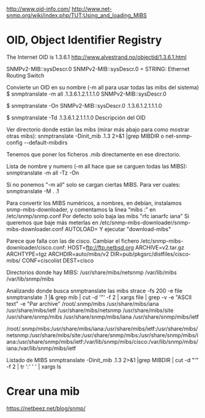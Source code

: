 http://www.oid-info.com/
http://www.net-snmp.org/wiki/index.php/TUT:Using_and_loading_MIBS


# OID, Object Identifier Registry

The Internet OID is 1.3.6.1
http://www.alvestrand.no/objectid/1.3.6.1.html

SNMPv2-MIB::sysDescr.0
SNMPv2-MIB::sysDescr.0 = STRING: Ethernet Routing Switch

Convierte un OID en su nombre (-m all para usar todas las mibs del sistema)
$ snmptranslate -m all .1.3.6.1.2.1.1.1.0
SNMPv2-MIB::sysDescr.0

$ snmptranslate -On SNMPv2-MIB::sysDescr.0
.1.3.6.1.2.1.1.1.0

$ snmptranslate -Td .1.3.6.1.2.1.1.1.0
Descripción del OID

Ver directorio donde están las mibs (mirar más abajo para como mostrar otras mibs):
snmptranslate -Dinit_mib .1.3 2>&1 |grep MIBDIR
o
net-snmp-config --default-mibdirs

Tenemos que poner los ficheros .mib directamente en ese directorio.


Lista de nombre y numero (-m all hace que se carguen todas las MIBS):
snmptranslate -m all -Tz -On

Si no ponemos "-m all" solo se cargan ciertas MIBS.
Para ver cuales: snmptranslate -M . .1



Para convertir los MIBS numéricos, a nombres, en debían, instalamos snmp-mibs-downloader, y comentamos la línea “mibs :” en /etc/snmp/snmp.conf
Por defecto solo baja las mibs "rfc ianarfc iana"
Si queremos que baje más meterlas en /etc/snmp-mibs-downloader/snmp-mibs-downloader.conf AUTOLOAD=
Y ejecutar "download-mibs"

Parece que falla con las de cisco.
Cambiar el fichero /etc/snmp-mibs-downloader/cisco.conf:
HOST=ftp://ftp.netbsd.org
ARCHIVE=v2.tar.gz
ARCHTYPE=tgz
ARCHDIR=auto/mibs/v2
DIR=pub/pkgsrc/distfiles/cisco-mibs/
CONF=ciscolist
DEST=cisco


Directorios donde hay MIBS: /usr/share/mibs/netsnmp /var/lib/mibs /var/lib/snmp/mibs

Analizando donde busca snmptranslate las mibs
strace -fs 200 -e file snmptranslate .1 |& grep mib | cut -d '"' -f 2 | xargs file | grep -v -e "ASCII text" -e "Par archive"
/root/.snmp/mibs
/usr/share/mibs/iana
/usr/share/mibs/ietf
/usr/share/mibs/netsnmp
/usr/share/mibs/site
/usr/share/snmp/mibs
/usr/share/snmp/mibs/iana
/usr/share/snmp/mibs/ietf

/root/.snmp/mibs:/usr/share/mibs/iana:/usr/share/mibs/ietf:/usr/share/mibs/netsnmp:/usr/share/mibs/site:/usr/share/snmp/mibs:/usr/share/snmp/mibs/iana:/usr/share/snmp/mibs/ietf:/var/lib/snmp/mibs/cisco:/var/lib/snmp/mibs/iana:/var/lib/snmp/mibs/ietf

Listado de MIBS
snmptranslate -Dinit_mib .1.3 2>&1 |grep MIBDIR | cut -d "'" -f 2 | tr ':' ' ' | xargs ls



# Crear una mib
https://netbeez.net/blog/snmp/

